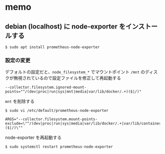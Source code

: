 # memo

## debian (localhost) に node-exporter をインストールする

```
$ sudo apt install prometheus-node-exporter
```

### 設定の変更

デフォルトの設定だと、`node_filesystem_*` でマウントポイント `/mnt` のディスクが無視されているので設定ファイルを修正して再起動する


```
--collector.filesystem.ignored-mount-points="^/(dev|proc|run|sys|mnt|media|var/lib/docker/.+)($|/)"
```
`mnt` を削除する


```
$ sudo vi /etc/default/prometheus-node-exporter
```

```
ARGS="--collector.filesystem.mount-points-exclude=\"^/(dev|proc|run|sys|media|var/lib/docker/.+|var/lib/containers/storage/.+)($|/)\""
```

node-exporter を再起動する

```
$ sudo systemctl restart prometheus-node-exporter
```
